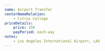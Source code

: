 ```yaml
---
name: Airport Transfer
centerNameRelation:
    - Citrus College
priceDetails:
    price: 150
    payPeriod: each-way
notes:
    - Los Angeles International Airport, LAX
---
```

